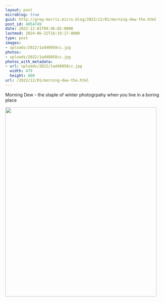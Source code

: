 ```yaml
---
layout: post
microblog: true
guid: http://greg-morris.micro.blog/2022/12/01/morning-dew-the.html
post_id: 4054749
date: 2022-12-01T09:46:02-0000
lastmod: 2024-06-22T16:19:17-0000
type: post
images:
- uploads/2022/1ad48058cc.jpg
photos:
- uploads/2022/1ad48058cc.jpg
photos_with_metadata:
- url: uploads/2022/1ad48058cc.jpg
  width: 479
  height: 600
url: /2022/12/01/morning-dew-the.html
---
```

Morning Dew - the staple of winter photogrpahy when you live in a boring place

<img src="uploads/2022/1ad48058cc.jpg" width="479" height="600" alt="">
